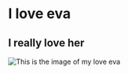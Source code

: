 # I love eva
## I really love her 
![This is the image of my love eva](https://github.com/user-attachments/assets/d8643c0c-9549-4ac3-9e2e-96d3be4931a1)
